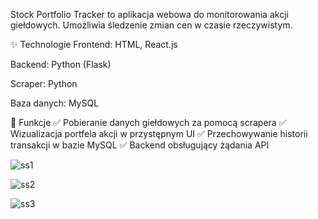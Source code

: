 Stock Portfolio Tracker to aplikacja webowa do monitorowania akcji giełdowych. Umożliwia śledzenie zmian cen w czasie rzeczywistym.

✨ Technologie
Frontend: HTML, React.js

Backend: Python (Flask)

Scraper: Python 

Baza danych: MySQL

🔧 Funkcje
✅ Pobieranie danych giełdowych za pomocą scrapera
✅ Wizualizacja portfela akcji w przystępnym UI
✅ Przechowywanie historii transakcji w bazie MySQL
✅ Backend obsługujący żądania API

![ss1](https://github.com/user-attachments/assets/4715b475-ae68-497d-8151-04048ef6a6c7)

![ss2](https://github.com/user-attachments/assets/c8792141-dacd-4efb-ae55-8fc5feb1d63d)

![ss3](https://github.com/user-attachments/assets/e41d6c6b-0d94-4de5-8a47-c39a86241db8)
